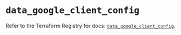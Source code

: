 # `data_google_client_config`

Refer to the Terraform Registry for docs: [`data_google_client_config`](https://registry.terraform.io/providers/hashicorp/google/6.5.0/docs/data-sources/client_config).
